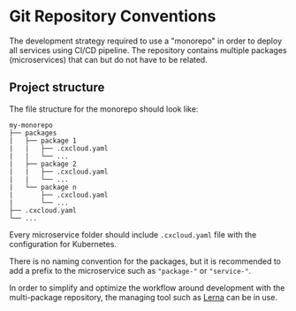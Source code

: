 # Git Repository Conventions

The development strategy required to use a "monorepo" in order to deploy all services using CI/CD pipeline. The repository contains multiple packages \(microservices\) that can but do not have to be related.

## Project structure

The file structure for the monorepo should look like:

```text
my-monorepo
├── packages
|   ├── package 1
|   |   ├── .cxcloud.yaml
|   |   └── ...
|   ├── package 2
|   |   ├── .cxcloud.yaml
|   |   └── ...
|   └── package n
|       ├── .cxcloud.yaml
|       └── ...
├── .cxcloud.yaml
└── ...
```

Every microservice folder should include `.cxcloud.yaml` file with the configuration for Kubernetes.

There is no naming convention for the packages, but it is recommended to add a prefix to the microservice such as `"package-"` or `"service-"`.

In order to simplify and optimize the workflow around development with the multi-package repository, the managing tool such as [Lerna](https://lerna.js.org/) can be in use.

